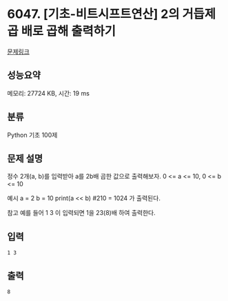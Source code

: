 # 6047. [기초-비트시프트연산] 2의 거듭제곱 배로 곱해 출력하기

[문제링크](https://codeup.kr/problem.php?id=6047)

## 성능요약

메모리: 27724 KB, 시간: 19 ms

## 분류

Python 기초 100제

## 문제 설명

정수 2개(a, b)를 입력받아 a를 2b배 곱한 값으로 출력해보자.
0 <= a <= 10, 0 <= b <= 10

예시
a = 2
b = 10
print(a << b)  #210 = 1024 가 출력된다.

참고
예를 들어 1 3 이 입력되면 1을 23(8)배 하여 출력한다.

## 입력

```
1 3
```

## 출력

```
8
```